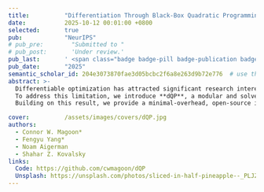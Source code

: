 ```yaml
---
title:          "Differentiation Through Black-Box Quadratic Programming Solvers"
date:           2025-10-12 00:01:00 +0800
selected:       true
pub:            "NeurIPS"
# pub_pre:        "Submitted to "
# pub_post:       'Under review.'
pub_last:       ' <span class="badge badge-pill badge-publication badge-success">Spotlight</span>'
pub_date:       "2025"
semantic_scholar_id: 204e3073870fae3d05bcbc2f6a8e263d9b72e776  # use this to retrieve citation count
abstract: >-
  Differentiable optimization has attracted significant research interest, particularly for quadratic programming (QP). Existing approaches for differentiating the solution of a QP with respect to its defining parameters often rely on specific integrated solvers. This integration limits their applicability, including their use in neural network architectures and bi-level optimization tasks, restricting users to a narrow selection of solver choices. 
  To address this limitation, we introduce **dQP**, a modular and solver-agnostic framework for plug-and-play differentiation of virtually any QP solver. A key insight we leverage to achieve modularity is that, once the active set of inequality constraints is known, both the solution and its derivative can be expressed using simplified linear systems that share the same matrix. This formulation fully decouples the computation of the QP solution from its differentiation. 
  Building on this result, we provide a minimal-overhead, open-source implementation ([GitHub](https://github.com/cwmagoon/dQP)) that seamlessly integrates with over 15 state-of-the-art solvers. Comprehensive benchmark experiments demonstrate dQP’s robustness and scalability, particularly highlighting its advantages in large-scale sparse problems.

cover:          /assets/images/covers/dQP.jpg
authors:
  - Connor W. Magoon*
  - Fengyu Yang*
  - Noam Aigerman
  - Shahar Z. Kovalsky
links:
  Code: https://github.com/cwmagoon/dQP
  Unsplash: https://unsplash.com/photos/sliced-in-half-pineapple--_PLJZmHZzk
---
```

